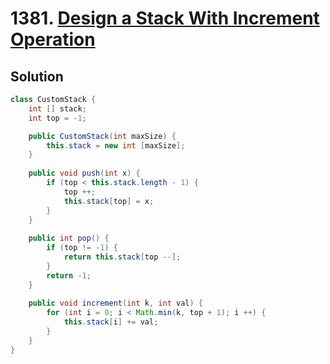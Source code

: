 # 1381. [Design a Stack With Increment Operation](https://leetcode.com/problems/design-a-stack-with-increment-operation/description/?envType=daily-question&envId=2024-09-30)

## Solution

```java
class CustomStack {
    int [] stack;
    int top = -1;

    public CustomStack(int maxSize) {
        this.stack = new int [maxSize];
    }
    
    public void push(int x) {
        if (top < this.stack.length - 1) {
            top ++;
            this.stack[top] = x;
        }
    }
    
    public int pop() {
        if (top != -1) {
            return this.stack[top --];
        }
        return -1;
    }
    
    public void increment(int k, int val) {
        for (int i = 0; i < Math.min(k, top + 1); i ++) {
            this.stack[i] += val;
        }
    }
}
```
